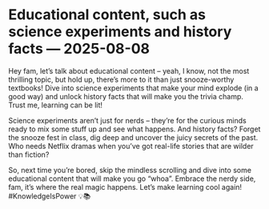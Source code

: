 # Educational content, such as science experiments and history facts — 2025-08-08

Hey fam, let’s talk about educational content – yeah, I know, not the most thrilling topic, but hold up, there’s more to it than just snooze-worthy textbooks! Dive into science experiments that make your mind explode (in a good way) and unlock history facts that will make you the trivia champ. Trust me, learning can be lit!

Science experiments aren’t just for nerds – they’re for the curious minds ready to mix some stuff up and see what happens. And history facts? Forget the snooze fest in class, dig deep and uncover the juicy secrets of the past. Who needs Netflix dramas when you’ve got real-life stories that are wilder than fiction?

So, next time you’re bored, skip the mindless scrolling and dive into some educational content that will make you go “whoa”. Embrace the nerdy side, fam, it’s where the real magic happens. Let’s make learning cool again! #KnowledgeIsPower 💡📚